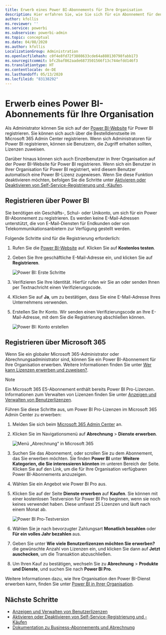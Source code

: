 ```yaml
---
title: Erwerb eines Power BI-Abonnements für Ihre Organisation
description: Hier erfahren Sie, wie Sie sich für ein Abonnement für den Power BI-Dienst als Administrator registrieren und Massenkäufe für Lizenzen tätigen können.
author: kfollis
ms.reviewer: ''
ms.service: powerbi
ms.subservice: powerbi-admin
ms.topic: conceptual
ms.date: 04/08/2020
ms.author: kfollis
LocalizationGroup: Administration
ms.openlocfilehash: c0f4e8fd72f3808633cde64a880130798fabb173
ms.sourcegitcommit: bfc2baf862aade6873501566f13c744efdd146f3
ms.translationtype: HT
ms.contentlocale: de-DE
ms.lasthandoff: 05/13/2020
ms.locfileid: "83138292"
---
```

# <a name="get-a-power-bi-subscription-for-your-organization"></a>Erwerb eines Power BI-Abonnements für Ihre Organisation

Als Administrator können Sie sich auf der [Power BI-Website](https://powerbi.microsoft.com) für Power BI registrieren. Sie können sich auch über die Bestelldienstseite im Microsoft 365 Admin Center registrieren. Wenn sich Administratoren für Power BI registrieren, können sie Benutzern, die Zugriff erhalten sollten, Lizenzen zuweisen.

Darüber hinaus können sich auch Einzelbenutzer in Ihrer Organisation auf der Power BI-Website für Power BI registrieren. Wenn sich ein Benutzer in Ihrer Organisation für Power BI registriert, wird diesem Benutzer automatisch eine Power BI-Lizenz zugewiesen. Wenn Sie diese Funktion deaktivieren möchten, befolgen Sie die Schritte unter [Aktivieren oder Deaktivieren von Self-Service-Registrierung und -Käufen](service-admin-disable-self-service.md).

## <a name="sign-up-through-power-bi"></a>Registrieren über Power BI

Sie benötigen ein Geschäfts-, Schul- oder Unikonto, um sich für ein Power BI-Abonnement zu registrieren. Es werden keine E-Mail-Adressen unterstützt, die von E-Mail-Diensten für Endkunden oder von Telekommunikationsanbietern zur Verfügung gestellt werden.

Folgende Schritte sind für die Registrierung erforderlich:

1. Rufen Sie die [Power BI-Website](https://powerbi.microsoft.com) auf. Klicken Sie auf **Kostenlos testen**.
2. Geben Sie Ihre geschäftliche E-Mail-Adresse ein, und klicken Sie auf **Registrieren**.

   ![Power BI: Erste Schritte](media/service-admin-org-subscription/signup-get-started.png)

3. Verifizieren Sie Ihre Identität. Hierfür rufen wir Sie an oder senden Ihnen per Textnachricht einen Verifizierungscode.
4. Klicken Sie auf **Ja**, um zu bestätigen, dass Sie eine E-Mail-Adresse Ihres Unternehmens verwenden.
5. Erstellen Sie Ihr Konto. Wir senden einen Verifizierungscode an Ihre E-Mail-Adresse, mit dem Sie die Registrierung abschließen können.

   ![Power BI: Konto erstellen](media/service-admin-org-subscription/org-signup.png)

## <a name="sign-up-through-microsoft-365"></a>Registrieren über Microsoft 365

Wenn Sie ein globaler Microsoft 365-Administrator oder Abrechnungsadministrator sind, können Sie ein Power BI-Abonnement für Ihre Organisation erwerben. Weitere Informationen finden Sie unter [Wer kann Lizenzen erwerben und zuweisen?](service-admin-licensing-organization.md#who-can-purchase-and-assign-licenses).

> [!NOTE]
>
> Ein Microsoft 365 E5-Abonnement enthält bereits Power BI Pro-Lizenzen. Informationen zum Verwalten von Lizenzen finden Sie unter [Anzeigen und Verwalten von Benutzerlizenzen](service-admin-manage-licenses.md).
>
>

Führen Sie diese Schritte aus, um Power BI Pro-Lizenzen im Microsoft 365 Admin Center zu erwerben:

1. Melden Sie sich beim [Microsoft 365 Admin Center](https://admin.microsoft.com) an.

2. Klicken Sie im Navigationsmenü auf **Abrechnung** > **Dienste erwerben**.
  
   ![Menü „Abrechnung“ in Microsoft 365](media/service-admin-org-subscription/m365-billing-menu.png)

3. Suchen Sie das Abonnement, oder scrollen Sie zu dem Abonnement, das Sie erwerben möchten. Sie finden **Power BI** unter **Weitere Kategorien, die Sie interessieren könnten** im unteren Bereich der Seite. Klicken Sie auf den Link, um die für Ihre Organisation verfügbaren Power BI-Abonnements anzuzeigen.

4. Wählen Sie ein Angebot wie Power BI Pro aus.

5. Klicken Sie auf der Seite **Dienste erwerben** auf **Kaufen**. Sie können mit einer kostenlosen Testversion für Power BI Pro beginnen, wenn sie noch keines verwendet haben. Diese umfasst 25 Lizenzen und läuft nach einem Monat ab.

   ![Power BI Pro-Testversion](media/service-admin-org-subscription/m365-org-free-trial-pro.png)

6. Wählen Sie je nach bevorzugter Zahlungsart **Monatlich bezahlen** oder **Für ein volles Jahr bezahlen** aus.

7. Geben Sie unter **Wie viele Benutzerlizenzen möchten Sie erwerben?** die gewünschte Anzahl von Lizenzen ein, und klicken Sie dann auf **Jetzt auschecken**, um die Transaktion abzuschließen.

8. Um Ihren Kauf zu bestätigen, wechseln Sie zu **Abrechnung** > **Produkte und Dienste**, und suchen Sie nach **Power BI Pro**.

Weitere Informationen dazu, wie Ihre Organisation den Power BI-Dienst erwerben kann, finden Sie unter [Power BI in Ihrer Organisation](https://docs.microsoft.com/microsoft-365/admin/misc/power-bi-in-your-organization?view=o365-worldwide).

## <a name="next-steps"></a>Nächste Schritte

- [Anzeigen und Verwalten von Benutzerlizenzen](service-admin-manage-licenses.md)
- [Aktivieren oder Deaktivieren von Self-Service-Registrierung und -Käufen](service-admin-disable-self-service.md)
- [Dokumentation zu Business-Abonnements und Abrechnung](https://docs.microsoft.com/microsoft-365/commerce/?view=o365-worldwide)
